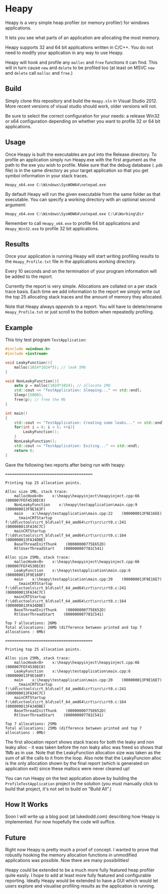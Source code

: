 Heapy
=====

Heapy is a very simple heap profiler (or memory profiler) for windows applications.

It lets you see what parts of an application are allocating the most memory.

Heapy supports 32 and 64 bit applications written in C/C++. You do not need to modify your application in any way to use Heapy.

Heapy will hook and profile any `malloc` and `free` functions it can find. This will in turn cause `new` and `delete` to be profiled too (at least on MSVC `new` and `delete` call `malloc` and `free`.)

Build
-----

Simply clone this repository and build the `Heapy.sln` in Visual Studio 2012. More recent versions of visual studio should work, older versions will not.

Be sure to select the correct configuration for your needs: a release Win32 or x64 configuration depending on whether you want to profile 32 or 64 bit applications.


Usage
-----

Once Heapy is built the executables are put into the Release directory. To profile an application simply run Heapy.exe with the first argument as the path to the exe you wish to profile. Make sure that the debug database (`.pdb` file) is in the same directory as your target application so that you get symbol information in your stack traces.

```
Heapy_x64.exe C:\Windows\SysWOW64\notepad.exe
```

By default Heapy will run the given executable from the same folder as that executable. You can specify a working directory with an optional second argument:

```
Heapy_x64.exe C:\Windows\SysWOW64\notepad.exe C:\A\Working\Dir
```

Remember to call `Heapy_x64.exe` to profile 64 bit applications and `Heapy_Win32.exe` to profile 32 bit applications. 

Results
-------

Once your application is running Heapy will start writing profiling results to the `Heapy_Profile.txt` file in the applications working directory.

Every 10 seconds and on the termination of your program information will be added to the report.

Currently the report is very simple. Allocations are collated on a per stack trace basis. Each time we add information to the report we simply write out the top 25 allocating stack traces and the amount of memory they allocated.

Note that Heapy always *appends* to a report. You will have to delete/rename `Heapy_Profile.txt` or just scroll to the bottom when repeatedly profiling. 

Example
-------

This tiny test program `TestApplication`:

```C++
#include <windows.h>
#include <iostream>

void LeakyFunction(){
	malloc(1024*1024*5); // leak 5Mb
}

void NonLeakyFunction(){
	auto p = malloc(1024*1024); // allocate 1Mb
	std::cout << "TestApplication: Sleeping..." << std::endl;
	Sleep(15000);
	free(p); // free the Mb
}

int main()
{
	std::cout << "TestApplication: Creating some leaks..." << std::endl;
	for(int i = 0; i < 5; ++i){
		LeakyFunction();
	}
	NonLeakyFunction();
	std::cout << "TestApplication: Exiting..." << std::endl;
	return 0;
}
```

Gave the following two reports after being run with heapy:

```
=======================================

Printing top 25 allocation points.

Alloc size 1Mb, stack trace: 
    mallocHook<0>    x:\heapy\heapyinject\heapyinject.cpp:66    (000007FEF4530EC0)
    NonLeakyFunction    x:\heapy\testapplication\main.cpp:9    (000000013F9E163F)
    main    x:\heapy\testapplication\main.cpp:22    (000000013F9E16EE)
    __tmainCRTStartup    f:\dd\vctools\crt_bld\self_64_amd64\crt\src\crt0.c:241    (000000013FA34C7C)
    mainCRTStartup    f:\dd\vctools\crt_bld\self_64_amd64\crt\src\crt0.c:164    (000000013FA34DBE)
    BaseThreadInitThunk    (00000000775E652D)
    RtlUserThreadStart    (000000007781C541)

Alloc size 25Mb, stack trace: 
    mallocHook<0>    x:\heapy\heapyinject\heapyinject.cpp:66    (000007FEF4530EC0)
    LeakyFunction    x:\heapy\testapplication\main.cpp:6    (000000013F9E160F)
    main    x:\heapy\testapplication\main.cpp:20    (000000013F9E16E7)
    __tmainCRTStartup    f:\dd\vctools\crt_bld\self_64_amd64\crt\src\crt0.c:241    (000000013FA34C7C)
    mainCRTStartup    f:\dd\vctools\crt_bld\self_64_amd64\crt\src\crt0.c:164    (000000013FA34DBE)
    BaseThreadInitThunk    (00000000775E652D)
    RtlUserThreadStart    (000000007781C541)

Top 7 allocations: 26Mb
Total allocations: 26Mb (difference between printed and top 7 allocations : 0Mb)

=======================================

Printing top 25 allocation points.

Alloc size 25Mb, stack trace: 
    mallocHook<0>    x:\heapy\heapyinject\heapyinject.cpp:66    (000007FEF4530EC0)
    LeakyFunction    x:\heapy\testapplication\main.cpp:6    (000000013F9E160F)
    main    x:\heapy\testapplication\main.cpp:20    (000000013F9E16E7)
    __tmainCRTStartup    f:\dd\vctools\crt_bld\self_64_amd64\crt\src\crt0.c:241    (000000013FA34C7C)
    mainCRTStartup    f:\dd\vctools\crt_bld\self_64_amd64\crt\src\crt0.c:164    (000000013FA34DBE)
    BaseThreadInitThunk    (00000000775E652D)
    RtlUserThreadStart    (000000007781C541)

Top 7 allocations: 25Mb
Total allocations: 25Mb (difference between printed and top 7 allocations : 0Mb)
```

The first allocation report shows stack traces for both the leaky and non leaky alloc - it was taken before the non leaky alloc was freed so shows that 1Mb as in use. Note that the LeakyFunction allocation size was taken as the sum of all the calls to it from the loop. Also note that the LeakyFuncion alloc is the only allocation shown by the final report (which is generated on application exit) since these mallocs were never cleaned up!

You can run Heapy on the test application above by building the `ProfileTestApplication` project in the solution (you must manually click to build that project, it's not set to build on "Build All".)

How It Works
-----------

Soon I will write up a blog post (at lukedodd.com) describing how Heapy is implemented. For now hopefully the code will suffice.

Future
------

Right now Heapy is pretty much a proof of concept. I wanted to prove that robustly hooking the memory allocation functions in unmodified applications was possible. Now there are many possibilities!

Heapy could be extended to be a much more fully featured heap profiler quite easily. I hope to add at least more fully featured and configurable reporting. Ideally Heapy would be extended to have a GUI which would let users explore and visualise profiling results as the application is running.


